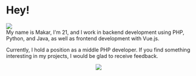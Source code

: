 # Hey!
![](https://komarev.com/ghpvc/?username=MakarMS&color=orange)  
My name is Makar, I'm 21, and I work in backend development using PHP, Python, and Java, as well as frontend development with Vue.js.

Currently, I hold a position as a middle PHP developer. If you find something interesting in my projects, I would be glad to receive feedback.

<p align="center">
  <img src="http://github-readme-streak-stats.herokuapp.com?user=MakarMS&theme=dark&hide_border=true&date_format=j%20M%5B%20Y%5D">
</p>
